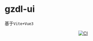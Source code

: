 # gzdl-ui
基于`Vite+Vue3`
<p align="center">
  <a href="https://github.com/gzdl-strive/gzdl-admin/actions/workflows/main.yml"><img src="https://github.com/gzdl-strive/gzdl-admin/actions/workflows/main.yml/badge.svg?branch=main" alt="CI" style="max-width: 100%;" /></a>
</p>